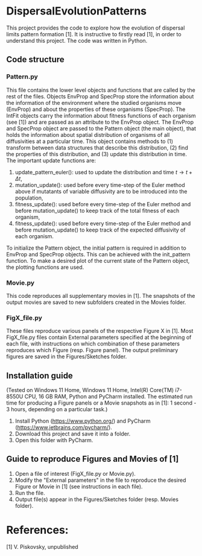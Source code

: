 # DispersalEvolutionPatterns
This project provides the code to explore how the evolution of dispersal limits pattern formation [1]. It is instructive to firstly read [1], in order to understand this project. The code was written in Python.

## Code structure
### Pattern.py
This file contains the lower level objects and functions that are called by the rest of the files. Objects EnvProp and SpecProp store the information about the information of the environment where the studied organisms move (EnvProp) and about the properties of these organisms (SpecProp). The IntFit objects carry the information about fitness functions of each organism (see [1]) and are passed as an attribute to the EnvProp object. The EnvProp and SpecProp object are passed to the Pattern object (the main object), that holds the information about spatial distribution of organisms of all diffusivities at a particular time. This object contains methods to (1) transform between data structures that describe this distribution, (2) find the properties of this distribution, and (3) update this distribution in time.  The important update functions are:

1) update_pattern_euler(): used to update the distribution and time $t \to t + \Delta t$,
2) mutation_update(): used before every time-step of the Euler method above if mutatants of variable diffusivity are to be introduced into the population,
3) fitness_update(): used before every time-step of the Euler method and before mutation_update() to keep track of the total fitness of each organism,
4) fitness_update(): used before every time-step of the Euler method and before mutation_update() to keep track of the expected diffusivity of each organism.

To initialize the Pattern object, the initial pattern is required in addition to EnvProp and SpecProp objects. This can be achieved with the init_pattern function. To make a desired plot of the current state of the Pattern object, the plotting functions are used.

### Movie.py
This code reproduces all supplementary movies in [1]. The snapshots of the output movies are saved to new subfolders created in the Movies folder.

### FigX_file.py
These files reproduce various panels of the respective Figure X in [1]. Most FigX_file.py files contain External parameters specified at the beginning of each file, with instructions on which combination of these parameters reproduces which Figure (resp. Figure panel). The output preliminary figures are saved in the Figures/Sketches folder.

## Installation guide
(Tested on Windows 11 Home, Windows 11 Home, Intel(R) Core(TM) i7-8550U CPU, 16 GB RAM, Python and PyCharm installed. The estimated run time for producing a Figure panels or a Movie snapshots as in [1]: 1 second - 3 hours, depending on a particular task.)
1) Install Python (https://www.python.org/) and PyCharm (https://www.jetbrains.com/pycharm/).
2) Download this project and save it into a folder.
3) Open this folder with PyCharm.

## Guide to reproduce Figures and Movies of [1]
1) Open a file of interest (FigX_file.py or Movie.py).
2) Modify the "External parameters" in the file to reproduce the desired Figure or Movie in [1] (see instructions in each file).
3) Run the file.
4) Output file(s) appear in the Figures/Sketches folder (resp. Movies folder).

# References:
[1] V. Piskovsky, unpublished

